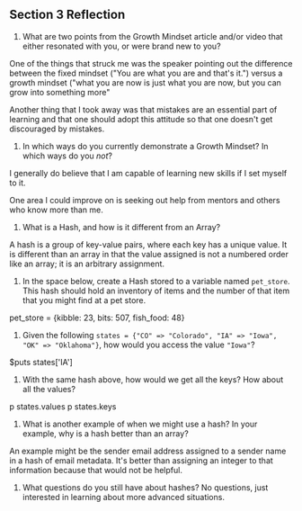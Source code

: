 ## Section 3 Reflection

1. What are two points from the Growth Mindset article and/or video that either resonated with you, or were brand new to you?

One of the things that struck me was the speaker pointing out the difference between the fixed mindset ("You are what you are and that's it.") versus a growth mindset  ("what you are now is just what you are now, but you can grow into something more"

Another thing that I took away was that mistakes are an essential part of learning and that one should adopt this attitude so that one doesn't get discouraged by mistakes.

1. In which ways do you currently demonstrate a Growth Mindset? In which ways do you _not_?

I generally do believe that I am capable of learning new skills if I set myself to it.

One area I could improve on is seeking out help from mentors and others who know more than me.

1. What is a Hash, and how is it different from an Array?

A hash is a group of key-value pairs, where each key has a unique value. It is different than an array in that the value assigned is not a numbered order like an array; it is an arbitrary assignment.

1. In the space below, create a Hash stored to a variable named `pet_store`.  This hash should hold an inventory of items and the number of that item that you might find at a pet store.

pet_store = {kibble: 23, bits: 507, fish_food: 48}

1. Given the following `states = {"CO" => "Colorado", "IA" => "Iowa", "OK" => "Oklahoma"}`, how would you access the value `"Iowa"`?

$puts states['IA']

1. With the same hash above, how would we get all the keys?  How about all the values?

p states.values
p states.keys

1. What is another example of when we might use a hash?  In your example, why is a hash better than an array?

An example might be the sender email address assigned to a sender name in a hash of email metadata. It's better than assigning an integer to that information because that would not be helpful.

1. What questions do you still have about hashes?
No questions, just interested in learning about more advanced situations.
